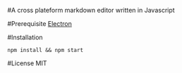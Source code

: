 #A cross plateform markdown editor written in Javascript

#Prerequisite
[Electron](http://electron.atom.io/)

#Installation
```
npm install && npm start
```
#License
MIT